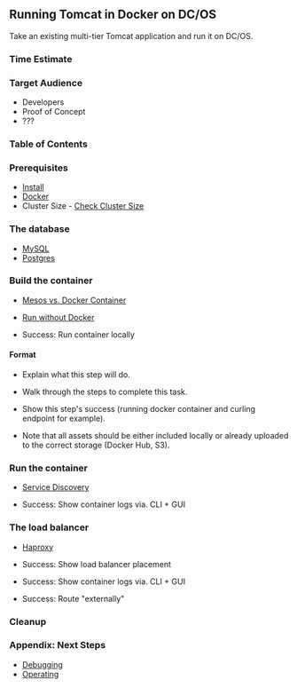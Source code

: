 ## Running Tomcat in Docker on DC/OS

Take an existing multi-tier Tomcat application and run it on DC/OS.

### Time Estimate

### Target Audience

- Developers
- Proof of Concept
- ???

### Table of Contents

### Prerequisites

- [Install](../install/README.md)
- [Docker](https://docker.com)
- Cluster Size - [Check Cluster Size](../getting-started/cluster-size)

### The database

- [MySQL](../database/mysql/README.md)
- [Postgres](../database/postgres/README.md)

### Build the container

- [Mesos vs. Docker Container](../internals/mesos-docker.md)
- [Run without Docker](../tomcat-mesos/README.md)

- Success: Run container locally

#### Format

- Explain what this step will do.
- Walk through the steps to complete this task.
- Show this step's success (running docker container and curling endpoint for example).

- Note that all assets should be either included locally or already uploaded to the correct storage (Docker Hub, S3).

### Run the container

- [Service Discovery](../internals/service-discovery.md)

- Success: Show container logs via. CLI + GUI

### The load balancer

- [Haproxy](../loadbalancer/haproxy/README.md)

- Success: Show load balancer placement
- Success: Show container logs via. CLI + GUI
- Success: Route "externally"

### Cleanup

### Appendix: Next Steps

- [Debugging](../debugging/README.md)
- [Operating](../operating/README.md)
